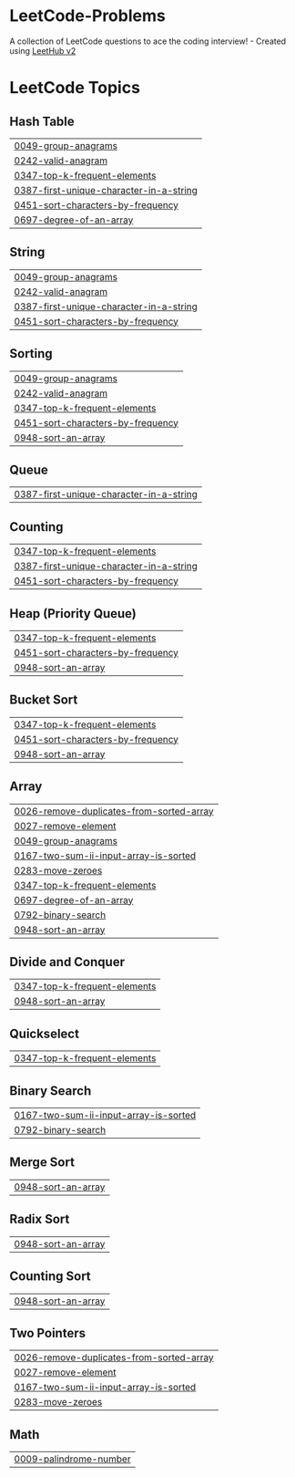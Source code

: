 # LeetCode-Problems
A collection of LeetCode questions to ace the coding interview! - Created using [LeetHub v2](https://github.com/arunbhardwaj/LeetHub-2.0)

<!---LeetCode Topics Start-->
# LeetCode Topics
## Hash Table
|  |
| ------- |
| [0049-group-anagrams](https://github.com/SAITEJAKOLA/LeetCode-Problems/tree/master/0049-group-anagrams) |
| [0242-valid-anagram](https://github.com/SAITEJAKOLA/LeetCode-Problems/tree/master/0242-valid-anagram) |
| [0347-top-k-frequent-elements](https://github.com/SAITEJAKOLA/LeetCode-Problems/tree/master/0347-top-k-frequent-elements) |
| [0387-first-unique-character-in-a-string](https://github.com/SAITEJAKOLA/LeetCode-Problems/tree/master/0387-first-unique-character-in-a-string) |
| [0451-sort-characters-by-frequency](https://github.com/SAITEJAKOLA/LeetCode-Problems/tree/master/0451-sort-characters-by-frequency) |
| [0697-degree-of-an-array](https://github.com/SAITEJAKOLA/LeetCode-Problems/tree/master/0697-degree-of-an-array) |
## String
|  |
| ------- |
| [0049-group-anagrams](https://github.com/SAITEJAKOLA/LeetCode-Problems/tree/master/0049-group-anagrams) |
| [0242-valid-anagram](https://github.com/SAITEJAKOLA/LeetCode-Problems/tree/master/0242-valid-anagram) |
| [0387-first-unique-character-in-a-string](https://github.com/SAITEJAKOLA/LeetCode-Problems/tree/master/0387-first-unique-character-in-a-string) |
| [0451-sort-characters-by-frequency](https://github.com/SAITEJAKOLA/LeetCode-Problems/tree/master/0451-sort-characters-by-frequency) |
## Sorting
|  |
| ------- |
| [0049-group-anagrams](https://github.com/SAITEJAKOLA/LeetCode-Problems/tree/master/0049-group-anagrams) |
| [0242-valid-anagram](https://github.com/SAITEJAKOLA/LeetCode-Problems/tree/master/0242-valid-anagram) |
| [0347-top-k-frequent-elements](https://github.com/SAITEJAKOLA/LeetCode-Problems/tree/master/0347-top-k-frequent-elements) |
| [0451-sort-characters-by-frequency](https://github.com/SAITEJAKOLA/LeetCode-Problems/tree/master/0451-sort-characters-by-frequency) |
| [0948-sort-an-array](https://github.com/SAITEJAKOLA/LeetCode-Problems/tree/master/0948-sort-an-array) |
## Queue
|  |
| ------- |
| [0387-first-unique-character-in-a-string](https://github.com/SAITEJAKOLA/LeetCode-Problems/tree/master/0387-first-unique-character-in-a-string) |
## Counting
|  |
| ------- |
| [0347-top-k-frequent-elements](https://github.com/SAITEJAKOLA/LeetCode-Problems/tree/master/0347-top-k-frequent-elements) |
| [0387-first-unique-character-in-a-string](https://github.com/SAITEJAKOLA/LeetCode-Problems/tree/master/0387-first-unique-character-in-a-string) |
| [0451-sort-characters-by-frequency](https://github.com/SAITEJAKOLA/LeetCode-Problems/tree/master/0451-sort-characters-by-frequency) |
## Heap (Priority Queue)
|  |
| ------- |
| [0347-top-k-frequent-elements](https://github.com/SAITEJAKOLA/LeetCode-Problems/tree/master/0347-top-k-frequent-elements) |
| [0451-sort-characters-by-frequency](https://github.com/SAITEJAKOLA/LeetCode-Problems/tree/master/0451-sort-characters-by-frequency) |
| [0948-sort-an-array](https://github.com/SAITEJAKOLA/LeetCode-Problems/tree/master/0948-sort-an-array) |
## Bucket Sort
|  |
| ------- |
| [0347-top-k-frequent-elements](https://github.com/SAITEJAKOLA/LeetCode-Problems/tree/master/0347-top-k-frequent-elements) |
| [0451-sort-characters-by-frequency](https://github.com/SAITEJAKOLA/LeetCode-Problems/tree/master/0451-sort-characters-by-frequency) |
| [0948-sort-an-array](https://github.com/SAITEJAKOLA/LeetCode-Problems/tree/master/0948-sort-an-array) |
## Array
|  |
| ------- |
| [0026-remove-duplicates-from-sorted-array](https://github.com/SAITEJAKOLA/LeetCode-Problems/tree/master/0026-remove-duplicates-from-sorted-array) |
| [0027-remove-element](https://github.com/SAITEJAKOLA/LeetCode-Problems/tree/master/0027-remove-element) |
| [0049-group-anagrams](https://github.com/SAITEJAKOLA/LeetCode-Problems/tree/master/0049-group-anagrams) |
| [0167-two-sum-ii-input-array-is-sorted](https://github.com/SAITEJAKOLA/LeetCode-Problems/tree/master/0167-two-sum-ii-input-array-is-sorted) |
| [0283-move-zeroes](https://github.com/SAITEJAKOLA/LeetCode-Problems/tree/master/0283-move-zeroes) |
| [0347-top-k-frequent-elements](https://github.com/SAITEJAKOLA/LeetCode-Problems/tree/master/0347-top-k-frequent-elements) |
| [0697-degree-of-an-array](https://github.com/SAITEJAKOLA/LeetCode-Problems/tree/master/0697-degree-of-an-array) |
| [0792-binary-search](https://github.com/SAITEJAKOLA/LeetCode-Problems/tree/master/0792-binary-search) |
| [0948-sort-an-array](https://github.com/SAITEJAKOLA/LeetCode-Problems/tree/master/0948-sort-an-array) |
## Divide and Conquer
|  |
| ------- |
| [0347-top-k-frequent-elements](https://github.com/SAITEJAKOLA/LeetCode-Problems/tree/master/0347-top-k-frequent-elements) |
| [0948-sort-an-array](https://github.com/SAITEJAKOLA/LeetCode-Problems/tree/master/0948-sort-an-array) |
## Quickselect
|  |
| ------- |
| [0347-top-k-frequent-elements](https://github.com/SAITEJAKOLA/LeetCode-Problems/tree/master/0347-top-k-frequent-elements) |
## Binary Search
|  |
| ------- |
| [0167-two-sum-ii-input-array-is-sorted](https://github.com/SAITEJAKOLA/LeetCode-Problems/tree/master/0167-two-sum-ii-input-array-is-sorted) |
| [0792-binary-search](https://github.com/SAITEJAKOLA/LeetCode-Problems/tree/master/0792-binary-search) |
## Merge Sort
|  |
| ------- |
| [0948-sort-an-array](https://github.com/SAITEJAKOLA/LeetCode-Problems/tree/master/0948-sort-an-array) |
## Radix Sort
|  |
| ------- |
| [0948-sort-an-array](https://github.com/SAITEJAKOLA/LeetCode-Problems/tree/master/0948-sort-an-array) |
## Counting Sort
|  |
| ------- |
| [0948-sort-an-array](https://github.com/SAITEJAKOLA/LeetCode-Problems/tree/master/0948-sort-an-array) |
## Two Pointers
|  |
| ------- |
| [0026-remove-duplicates-from-sorted-array](https://github.com/SAITEJAKOLA/LeetCode-Problems/tree/master/0026-remove-duplicates-from-sorted-array) |
| [0027-remove-element](https://github.com/SAITEJAKOLA/LeetCode-Problems/tree/master/0027-remove-element) |
| [0167-two-sum-ii-input-array-is-sorted](https://github.com/SAITEJAKOLA/LeetCode-Problems/tree/master/0167-two-sum-ii-input-array-is-sorted) |
| [0283-move-zeroes](https://github.com/SAITEJAKOLA/LeetCode-Problems/tree/master/0283-move-zeroes) |
## Math
|  |
| ------- |
| [0009-palindrome-number](https://github.com/SAITEJAKOLA/LeetCode-Problems/tree/master/0009-palindrome-number) |
<!---LeetCode Topics End-->
